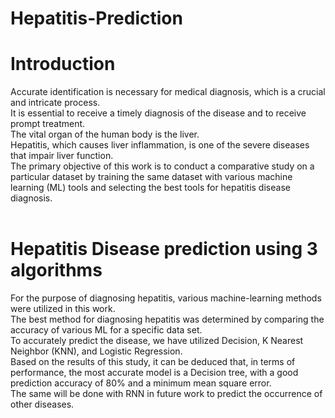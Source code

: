 # Hepatitis-Prediction<br />

# Introduction<br />

Accurate identification is necessary for medical diagnosis, which is a crucial and intricate process.<br />
It is essential to receive a timely diagnosis of the disease and to receive prompt treatment.<br />
The vital organ of the human body is the liver.<br />
Hepatitis, which causes liver inflammation, is one of the severe diseases that impair liver function.<br />
The primary objective of this work is to conduct a comparative study on a particular dataset by training the same dataset with various machine learning (ML) tools and selecting the best tools for hepatitis disease diagnosis.<br />
​
# Hepatitis Disease prediction using 3 algorithms<br />
For the purpose of diagnosing hepatitis, various machine-learning methods were utilized in this work.<br />
The best method for diagnosing hepatitis was determined by comparing the accuracy of various ML for a specific data set.<br />
To accurately predict the disease, we have utilized Decision, K Nearest Neighbor (KNN), and Logistic Regression.<br />
Based on the results of this study, it can be deduced that, in terms of performance, the most accurate model is a Decision tree, with a good prediction accuracy of 80% and a minimum mean square error.<br />
The same will be done with RNN in future work to predict the occurrence of other diseases.

